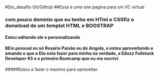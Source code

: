 #Dio_desafio Git/Github
##Essa é uma one pagina para um VC virtual
### com pouco dominio que eu tenho em HTml e CSSfiz o donwload de um templat  HTML e BOOSTRAP 
#### Estou editando ele e personalizando
#### BEm pessoal eu só Rosário Paixão eu de Angola,  e estou aproveitando e amando o  que a Dio esta fazer para minha na verdade,  a Eduzz Fullstack Developer #3 e o primeiro  Bootcamp que eu me escrivi.
#####Estou a fazer o maximo para oproveitar.

